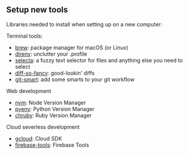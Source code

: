 ## Setup new tools

Libraries needed to install when setting up on a new computer:

Terminal tools:

- [brew]: package manager for macOS (or Linux)
- [direnv]: unclutter your .profile
- [selecta]: a fuzzy text selector for files and anything else you need to select
- [diff-so-fancy]: good-lookin' diffs
- [git-smart]: add some smarts to your git workflow

Web development

- [nvm]: Node Version Manager
- [pyenv]: Python Version Manager
- [chruby]: Ruby Version Manager

Cloud severless development

- [gcloud]: Cloud SDK
- [firebase-tools]: Firebase Tools

[brew]: https://brew.sh
[direnv]: https://direnv.net
[selecta]: https://github.com/garybernhardt/selecta
[diff-so-fancy]: https://github.com/so-fancy/diff-so-fancy
[git-smart]: https://github.com/geelen/git-smart
[nvm]: https://github.com/nvm-sh/nvm#install--update-script
[pyenv]: https://github.com/pyenv/pyenv
[chruby]: https://github.com/postmodern/chruby
[gcloud]: https://cloud.google.com/sdk/docs/install
[firebase-tools]: https://firebase.google.com/docs/cli#mac-linux-npm
